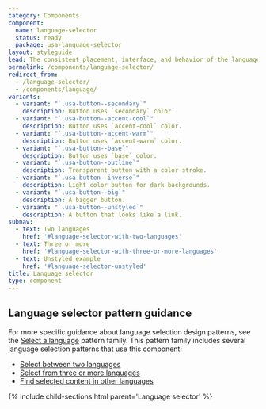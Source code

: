 ```yaml
---
category: Components
component:
  name: language-selector
  status: ready
  package: usa-language-selector
layout: styleguide
lead: The consistent placement, interface, and behavior of the language selection component allows users to easily find and access content in the language the user is most comfortable in. 
permalink: /components/language-selector/
redirect_from:
  - /language-selector/
  - /components/language/
variants:
  - variant: "`.usa-button--secondary`"
    description: Button uses `secondary` color.
  - variant: "`.usa-button--accent-cool`"
    description: Button uses `accent-cool` color.
  - variant: "`.usa-button--accent-warm`"
    description: Button uses `accent-warm` color.
  - variant: "`.usa-button--base`"
    description: Button uses `base` color.
  - variant: "`.usa-button--outline`"
    description: Transparent button with a color stroke.
  - variant: "`.usa-button--inverse`"
    description: Light color button for dark backgrounds.
  - variant: "`.usa-button--big`"
    description: A bigger button.
  - variant: "`.usa-button--unstyled`"
    description: A button that looks like a link.
subnav:
  - text: Two languages
    href: '#language-selector-with-two-languages'
  - text: Three or more
    href: '#language-selector-with-three-or-more-languages'
  - text: Unstyled example
    href: '#language-selector-unstyled'
title: Language selector
type: component
---
```


## Language selector pattern guidance
For more specific guidance about language selection design patterns, see the <a href="{{ site.baseurl }}/patterns/language-selector/">Select a language</a> pattern family. This pattern family includes several language selection patterns that use this component:
- <a href="{{ site.baseurl }}/patterns/language-selector/two-languages/">Select between two languages</a>
- <a href="{{ site.baseurl }}/patterns/language-selector/three-or-more-languages/">Select from three or more languages</a>
- <a href="{{ site.baseurl }}/patterns/language-selector/selected-content/">Find selected content in other languages</a>

{% include child-sections.html parent='Language selector' %}
